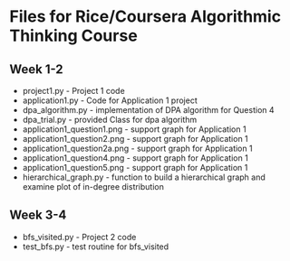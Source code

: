 # Files for Rice/Coursera Algorithmic Thinking Course

## Week 1-2
- project1.py - Project 1 code
- application1.py - Code for Application 1 project
- dpa_algorithm.py - implementation of DPA algorithm for Question 4
- dpa_trial.py - provided Class for dpa algorithm
- application1_question1.png - support graph for Application 1
- application1_question2.png - support graph for Application 1
- application1_question2a.png - support graph for Application 1
- application1_question4.png - support graph for Application 1
- application1_question5.png - support graph for Application 1
- hierarchical_graph.py - function to build a hierarchical graph and examine
    plot of in-degree distribution

## Week 3-4
- bfs_visited.py - Project 2 code
- test_bfs.py - test routine for bfs_visited
